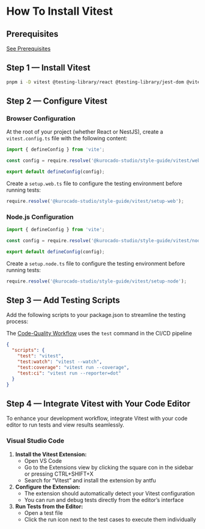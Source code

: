 # How To Install Vitest

## Prerequisites

[See Prerequisites](Guides.md)

## Step 1 — Install Vitest

```Bash
pnpm i -D vitest @testing-library/react @testing-library/jest-dom @vitejs/plugin-react
```

## Step 2 — Configure Vitest

### Browser Configuration

At the root of your project (whether React or NestJS), create a `vitest.config.ts` file with the
following content:

```typescript
import { defineConfig } from 'vite';

const config = require.resolve('@kurocado-studio/style-guide/vitest/web');

export default defineConfig(config);
```

Create a `setup.web.ts` file to configure the testing environment before running tests:

```typescript
require.resolve('@kurocado-studio/style-guide/vitest/setup-web');
```

### Node.js Configuration

```typescript
import { defineConfig } from 'vite';

const config = require.resolve('@kurocado-studio/style-guide/vitest/node');

export default defineConfig(config);
```

Create a `setup.node.ts` file to configure the testing environment before running tests:

```typescript
require.resolve('@kurocado-studio/style-guide/vitest/setup-node');
```

## Step 3 — Add Testing Scripts

Add the following scripts to your package.json to streamline the testing process:

<note>The <a href="Lint.md">Code-Quality Workflow</a> uses the `test` command in the CI/CD
pipeline</note>

```json
{
  "scripts": {
    "test": "vitest",
    "test:watch": "vitest --watch",
    "test:coverage": "vitest run --coverage",
    "test:ci": "vitest run --reporter=dot"
  }
}
```

## Step 4 — Integrate Vitest with Your Code Editor

To enhance your development workflow, integrate Vitest with your code editor to run tests and view
results seamlessly.

### Visual Studio Code

1. **Install the Vitest Extension:**
   - Open VS Code
   - Go to the Extensions view by clicking the square con in the sidebar or pressing CTRL+SHIFT+X
   - Search for “Vitest” and install the extension by antfu
2. **Configure the Extension:**
   - The extension should automatically detect your Vitest configuration
   - You can run and debug tests directly from the editor’s interface
3. **Run Tests from the Editor:**
   - Open a test file
   - Click the run icon next to the test cases to execute them individually
